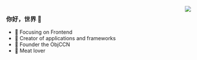 <img align="right" src="https://github-readme-stats.vercel.app/api?username=xiaoweiaaa&show_icons=true&icon_color=CE1D2D&text_color=718096&bg_color=ffffff&hide_title=true" />

### 你好，世界 👋

- :orange_book: Focusing on Frontend
- :hammer: Creator of applications and frameworks
- :ram: Founder the ObjCCN
- :meat_on_bone: Meat lover
